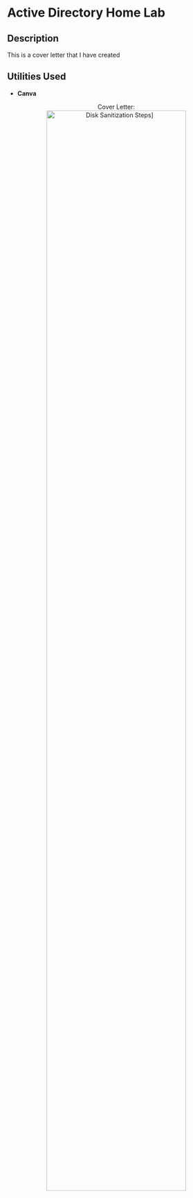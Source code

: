<h1>Active Directory Home Lab</h1>

<h2>Description</h2>
This is a cover letter that I have created
<br />


<h2>Utilities Used</h2>

- <b>Canva</b> 


<p align="center">
Cover Letter: <br/>
<img src="https://i.imgur.com/cQKSQHn.png" height="80%" width="80%" alt="Disk Sanitization Steps]"/>

<!--
 ```diff
- text in red
+ text in green
! text in orange
# text in gray
@@ text in purple (and bold)@@
```
--!>
